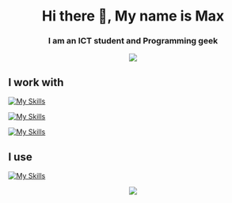 <h1 align="center"> Hi there 👋, My name is Max</h1>
<h3 align="center">I am an ICT student and Programming geek</h3>


<p align="center">
  <img src="https://media.tenor.com/giNrzT0tQGsAAAAj/bonfire-dark-souls.gif" />
</p>


<h2 align="left">I work with</h2>

[![My Skills](https://skillicons.dev/icons?i=python,c,cpp,cs)](https://skillicons.dev)

[![My Skills](https://skillicons.dev/icons?i=js,ts,css)](https://skillicons.dev)

[![My Skills](https://skillicons.dev/icons?i=unity,fastapi,react,postgres,pytorch)](https://skillicons.dev)

<h2 align="left">I use</h2>

[![My Skills](https://skillicons.dev/icons?i=vscode,discord,docker,blender)](https://skillicons.dev)


<p align="center">
   <img src="https://streak-stats.demolab.com/?user=MxPy" />  
</p>
